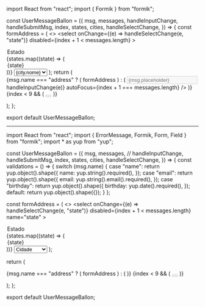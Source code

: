 import React from "react";
import { Formik } from "formik";

const UserMessageBallon = ({
msg,
messages,
handleInputChange,
handleSubmitMsg,
index,
states,
cities,
handleSelectChange,
}) => {
const formAddress = (
<>
<select
onChange={(e) => handleSelectChange(e, "state")}
disabled={index + 1 < messages.length} >

<option>Estado</option>
{states.map((state) => (
<option key={state} value={state}>
{state}
</option>
))}
</select>
<select
className="select-city"
onChange={(e) => handleSelectChange(e, "city")}
disabled={index + 1 < messages.length} >
{cities.map((city) => (
<option key={city.nome}>{city.nome}</option>
))}
</select>
</>
);
return (
<div className="box ballon2">
<Formik>
<form>
{msg.name === "address" ? (
formAddress
) : (
<input
name={msg.name}
type={msg.type}
placeholder={msg.placeholder}
disabled={index + 1 < messages.length}
onChange={(e) => handleInputChange(e)}
autoFocus={index + 1 === messages.length}
/>
)}
{index < 9 && (
<button
className={msg.name === "address" && "address"}
onClick={handleSubmitMsg}
disabled={index + 1 < messages.length} >
<i className="lni lni-telegram-original"></i>
</button>
)}
</form>
</Formik>
</div>
);
};

export default UserMessageBallon;

---

import React from "react";
import { ErrorMessage, Formik, Form, Field } from "formik";
import \* as yup from "yup";

const UserMessageBallon = ({
msg,
messages,
// handleInputChange,
handleSubmitMsg,
index,
states,
cities,
handleSelectChange,
}) => {
const validations = () => {
switch (msg.name) {
case "name":
return yup.object().shape({
name: yup.string().required(),
});
case "email":
return yup.object().shape({
email: yup.string().email().required(),
});
case "birthday":
return yup.object().shape({
birthday: yup.date().required(),
});
default:
return yup.object().shape({});
}
};

const formAddress = (
<>
<select
onChange={(e) => handleSelectChange(e, "state")}
disabled={index + 1 < messages.length}
name="state" >
<option>Estado</option>
{states.map((state) => (
<option key={state} value={state}>
{state}
</option>
))}
</select>
<select
className="select-city"
onChange={(e) => handleSelectChange(e, "city")}
disabled={index + 1 < messages.length}
name="city" >
<option>Cidade</option>
{cities.map((city, index) => (
<option key={city.nome + "-" + index}>{city.nome}</option>
))}
</select>
</>
);

return (
<div className="box ballon2">
<Formik
        initialValues={{}}
        onSubmit={handleSubmitMsg}
        validationSchema={validations}
      >
<Form>
{msg.name === "address" ? (
formAddress
) : (
<Field
name={msg.name}
type={msg.type}
placeholder={msg.placeholder}
disabled={index + 1 < messages.length}
autoFocus={index + 1 === messages.length}
onBlur={msg.name === "rating" ? handleSubmitMsg : null}
/>
)}
{index < 9 && (
<button type="submit" disabled={index + 1 < messages.length}>
<i className="lni lni-telegram-original"></i>
</button>
)}
<ErrorMessage
            className="error-msg"
            component="span"
            name={msg.name}
          />
</Form>
</Formik>
</div>
);
};

export default UserMessageBallon;
